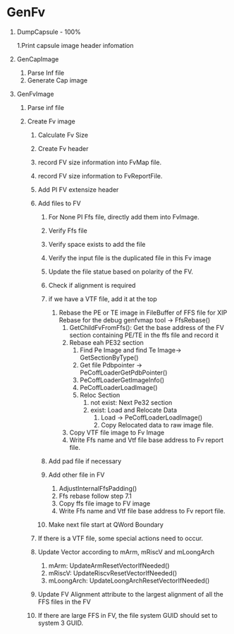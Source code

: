 # GenFv

1. DumpCapsule - 100%

      1.Print capsule image header infomation

2. GenCapImage

   1. Parse Inf file
   2. Generate Cap image

3. GenFvImage

   1. Parse inf file

   2. Create Fv image

      1. Calculate Fv Size

      2. Create Fv header

      3. record FV size information into FvMap file.

      4. record FV size information to FvReportFile.

      5. Add PI FV extensize header

      6. Add files to FV

         1. For None PI Ffs file, directly add them into FvImage.
         2. Verify Ffs file
         3. Verify space exists to add the file
         4. Verify the input file is the duplicated file in this Fv image
         5. Update the file statue based on polarity of the FV.
         6. Check if alignment is required
         7. if we have a VTF file, add it at the top
            1. Rebase the PE or TE image in FileBuffer of FFS file for XIP Rebase for the debug genfvmap tool -> FfsRebase()
               1. GetChildFvFromFfs(): Get the base address of the FV section containing PE/TE in the ffs file and record it
               2. Rebase eah PE32 section
                  1. Find Pe Image and find Te Image-> GetSectionByType()
                  2. Get file Pdbpointer -> PeCoffLoaderGetPdbPointer()
                  3. PeCoffLoaderGetImageInfo()
                  4. PeCoffLoaderLoadImage()
                  5. Reloc Section
                     1. not exist: Next Pe32 section
                     2. exist: Load and Relocate Data
                        1. Load -> PeCoffLoaderLoadImage()
                        2. Copy Relocated data to raw image file.
               3. Copy VTF file image to Fv Image
               4. Write Ffs name and Vtf file base address to Fv report file.

         8. Add pad file if necessary
         9. Add other file in FV
            1. AdjustInternalFfsPadding()
            2. Ffs rebase follow step 7.1
            3. Copy ffs file image to FV image
            4. Write Ffs name and Vtf file base address to Fv report file.

         10. Make next file start at QWord Boundary

      7. If there is a VTF file, some special actions need to occur.

      8. Update Vector according to mArm, mRiscV and mLoongArch

         1. mArm: UpdateArmResetVectorIfNeeded()
         2. mRiscV: UpdateRiscvResetVectorIfNeeded()
         3. mLoongArch: UpdateLoongArchResetVectorIfNeeded()

      9. Update FV Alignment attribute to the largest alignment of all the FFS files in the FV

      10. If there are large FFS in FV, the file system GUID should set to system 3 GUID.

